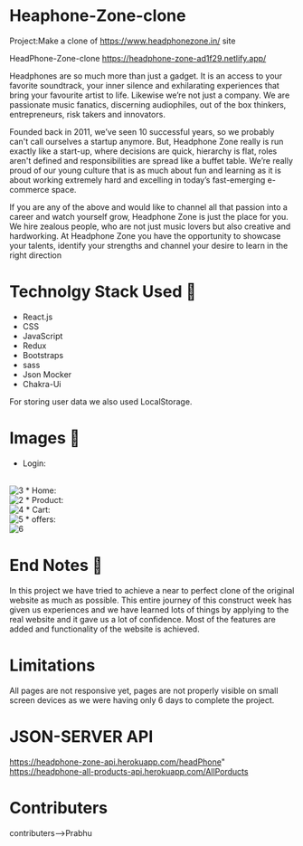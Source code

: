 
# Heaphone-Zone-clone

Project:Make a clone of https://www.headphonezone.in/ site

<!-- Blog link:https://medium.com/@arfeen_fp01_048/mamaearth-cloning-team-mama-clone-73d06a100536 -->

 HeadPhone-Zone-clone https://headphone-zone-ad1f29.netlify.app/

Headphones are so much more than just a gadget. It is an access to your favorite soundtrack, your inner silence and exhilarating experiences that bring your favourite artist to life. Likewise we’re not just a company. We are passionate music fanatics, discerning audiophiles, out of the box thinkers, entrepreneurs, risk takers and innovators.

Founded back in 2011, we’ve seen 10 successful years, so we probably can't call ourselves a startup anymore. But, Headphone Zone really is run exactly like a start-up, where decisions are quick, hierarchy is flat, roles aren't defined and responsibilities are spread like a buffet table. We’re really proud of our young culture that is as much about fun and learning as it is about working extremely hard and excelling in today’s fast-emerging e-commerce space.

If you are any of the above and would like to channel all that passion into a career and watch yourself grow, Headphone Zone is just the place for you. We hire zealous people, who are not just music lovers but also creative and hardworking. At Headphone Zone you have the opportunity to showcase your talents, identify your strengths and channel your desire to learn in the right direction

# Technolgy Stack Used 🌟
* React.js
* CSS
* JavaScript
* Redux
* Bootstraps
* sass
* Json Mocker
* Chakra-Ui

For storing user data we also used LocalStorage.

# Images 🌟
* Login:
<br/>
<img src="https://ibb.co/DQsgtFB" alt="3"/>
* Home:
<br/>
<img src="https://ibb.co/XWKfbn6" alt="2" />
* Product:
<br/>
<img src="https://ibb.co/j3nsYyR" alt="4" />
* Cart:
<br/>
<img src="https://ibb.co/T16Lc9q" alt="5" />
* offers:
<br/>
<img src="https://ibb.co/CBrc7KB" alt="6" />

# End Notes  📑
In this project we have tried to achieve a near to perfect clone of the original website as much as possible. This entire journey of this construct week has given us experiences and we have learned lots of things by applying to the real website and it gave us a lot of confidence. Most of the features are added and functionality of the website is achieved.

# Limitations 

All pages are not responsive yet, pages are not properly visible on small screen devices as we were having only 6 days to complete the project.


# JSON-SERVER API
https://headphone-zone-api.herokuapp.com/headPhone"
https://headphone-all-products-api.herokuapp.com/AllPorducts


# Contributers
contributers-->Prabhu
